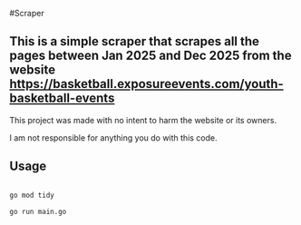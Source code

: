 
#Scraper


## This is a simple scraper that scrapes all the pages between Jan 2025 and Dec 2025 from the website https://basketball.exposureevents.com/youth-basketball-events


This project was made with no intent to harm the website or its owners. 

I am not responsible for anything you do with this code. 

## Usage

```bash

go mod tidy

go run main.go
```
